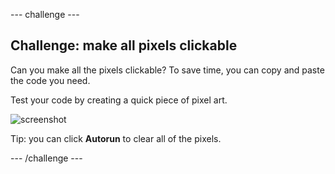 --- challenge ---

## Challenge: make all pixels clickable

Can you make all the pixels clickable? To save time, you can copy and paste the code you need.

Test your code by creating a quick piece of pixel art.

![screenshot](images/pixel-art-black-example.png)

Tip: you can click **Autorun** to clear all of the pixels.

--- /challenge ---
